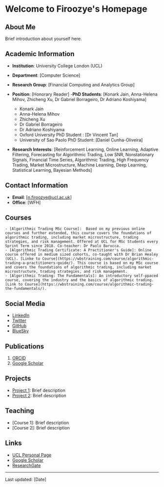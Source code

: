  # Welcome to Firoozye's Homepage

 ## About Me
 Brief introduction about yourself here.

 ## Academic Information
 - **Institution**: University College London (UCL)
 - **Department**: [Computer Science]
 - **Research Group**: [Financial Computing and Analytics Group]
 - **Position**: [Honorary Reader]
  -**PhD Students**: [Konark Jain, Anna-Helena Mihov, Zhicheng Xu, Dr Gabriel Borrageiro, Dr Adriano Koshiyama]
    - Konark Jain
    - Anna-Helena Mihov
    - Zhicheng Xu
    - Dr Gabriel Borrageiro
    - Dr Adriano Koshiyama
    - Oxford University PhD Student : [Dr Vincent Tan]
    - University of Sao Paolo PhD Student: [Daniel Cunha-Oliveira]

 - **Research Interests**: [Reinforcement Learning, Online Learning, Adaptive Filtering, Forecasting for Algorithmic Trading, Low SNR, Nonstationary Signals, Financial Time Series, Algorithmic Trading, High Frequency Trading, Market Microstructure, Machine Learning, Deep Learning, Statistical Learning, Bayesian Methods]

 ## Contact Information
 - **Email**: [n.firoozye@ucl.ac.uk]
 - **Office**: [WFH] 


## Courses
    - [Algorithmic Trading MSc Course]:  Based on my previous online courses and further extended, this course covers the foundations of algorithmic trading, including market microstructure, trading strategies, and risk management. Offered at UCL for MSc Students every Sprint Term since 2018. Co-teacher: Dr Paolo Barucca.
    - [Algorithmic Trading Certificate: A Practitioner's Guide]: Online course offered in medium sized cohorts, co-taught with Dr Brian Healey (UCL). [Linke to Course](https://wbstraining.com/course/algorithmic-trading-a-practitioners-guide/). This course is based on my MSc course and covers the foundations of algorithmic trading, including market microstructure, trading strategies, and risk management.
    - [Algorithmic Trading: The Fundamentals]: An introductory self-ppaced course, covering the industry and the basics of algorithmic trading. [Link to Course](https://wbstraining.com/course/algorithmic-trading-the-fundamentals/). 

 ## Social Media
 - [LinkedIn](https://www.linkedin.com/in/firoozye)
 - [Twitter](https://twitter.com/firoozye)
 - [GitHub](https://github.com/firoozye)
 - [BlueSky](https://bluesky.social/@firoozye)
 

 ## Publications
 1. [ORCID](https://orcid.org/0000-0002-6460-0406)
 2. [Google Scholar](https://scholar.google.com/citations?view_op=list_works&hl=en&hl=en&user=N3DhLMUAAAAJ)

 ## Projects
 - [Project 1](link-to-project): Brief description
 - [Project 2](link-to-project): Brief description

 ## Teaching
 - [Course 1]: Brief description
 - [Course 2]: Brief description

 ## Links
 - [UCL Personal Page](link-to-ucl-page)
 - [Google Scholar](link-to-google-scholar)
 - [ResearchGate](link-to-researchgate)

 ---
 Last updated: [Date]


